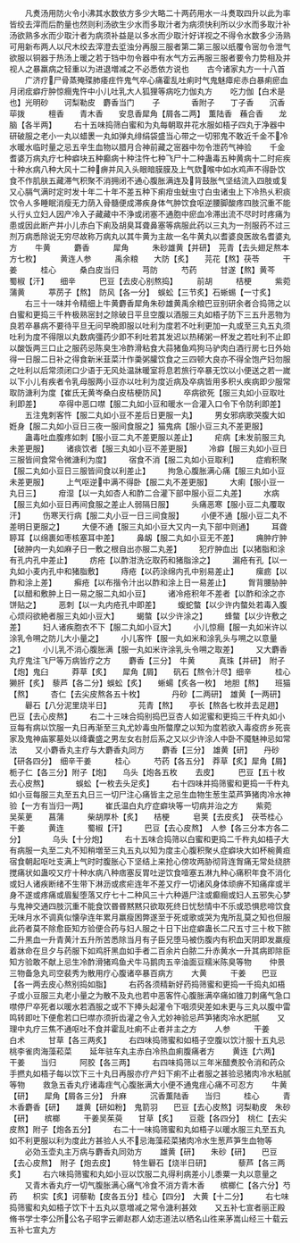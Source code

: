 <!-- { "loadSidebar": true } -->
　　凡煑汤用防火令小沸其水数依方多少大略二十两药用水一斗煑取四升以此为率皆绞去滓而后酌量也然则利汤欲生少水而多取汁者为病须快利所以少水而多取汁补汤欲熟多水而少取汁者为病须补益是以多水而少取汁好详视之不得令水数多少汤熟可用新布两人以尺木绞去滓澄去垽浊分再服三服者第二第三服以纸覆令宻勿令泄气欲服以铜器于热汤上暖之若于铛中勿令器中有水气方云再服三服者要令力势相及并视人之暴羸病之轻重以为进退増减之不必悉依方说也
　　古今诸家丸方一十八首
　　广济疗尸骨蒸殗殜肺痿疰忤鬼气卒心痛霍乱吐痢时气鬼魅瘴疟赤白暴痢瘀血月闭痃癖疔肿惊癎鬼忤中小儿吐乳大人狐狸等病吃力伽丸方
　　吃力伽【白术是也】光明砂　　诃梨勒皮　麝香当门
　　子　　　　香附子　　丁子香　　沉香荜拨　　　檀香　　青木香　　安息香犀角【屑各二两】　薫陆香　蘓合香　　龙脑【各半两】
　　右十五味捣筛白蜜和为丸每朝取井花水服如梧子四丸于净器中研破服之老小一丸以蜡褁一丸如弹丸绯绢袋盛当心带之一切邪鬼不敢近千金不冷水暖水临时量之忌五辛生血物以腊月合神前藏之宻器中勿令泄药气神验
　　千金耆婆万病丸疗七种癖块五种癫病十种注忤七种飞尸十二种蛊毒五种黄病十二时疟疾十种水病八种大风十二种痹并风入头眼暗膜膜及上气欬喉中如水鸡声不得卧饮食不作肌肤五藏滞气积聚不消拥闭不通心腹胀满连及背鼓胀气坚结流入四肢或复又心膈气满时定时发十年二十年不差五种下痢疳虫蚘虫寸白虫诸虫上下冷热乆积痰饮令人多睡眠消瘦无力荫入骨髓便成滞疾身体气肿饮食呕逆腰脚酸疼四肢沉重不能乆行乆立妇人因产冷入子藏藏中不浄或闭塞不通胞中瘀血冷滞出流不尽时时疼痛为患或因此断产并小儿赤白下痢及胡臭耳聋鼻塞等病服此药以三丸为一剂服药不过三剂万病悉除说无穷尽故称万病丸以其牛黄为主故一名牛黄丸以耆婆良医故名耆婆丸方
　　牛黄　　　麝香　　　犀角　　　朱砂雄黄【并研】　芫青【去头翅足熬本方七枚】　　　黄连人参　　　禹余粮　　大防【炙】　　芫花【熬】茯苓　　　干姜　　　桂心　　　桑白皮当归　　　芎防　　　芍药　　　甘遂【熬】黄芩　　　蜀椒【汗】　　细辛　　　巴豆【去皮心别熬捣】　　　前胡　　　桔梗　　　紫菀蒲黄　　　葶苈子【熬】　防风【各一分】　蜈蚣【三节炙】石蜥蜴【一寸炙】
　　右三十一味并令精细上牛黄麝香犀角朱砂雄黄禹余粮巴豆别研余者合捣筛之以白蜜和更捣三千杵极熟宻封之除破日平旦空腹以酒服三丸如梧子防下三五升恶物为良若卒暴病不要待平旦无问早晩即服以吐利为度若不吐利更加一丸或至三丸五丸须吐利为度不得限以丸数病彊药少即不利吐若其发迟以热稀粥一杯发之若吐利不止即以酸饭两三口止之服药忌陈臭生冷酢滑粘食大蒜猪鱼鸡狗马驴肉白酒行房七日外始得一日服二日补之得食新米韮菜汁作羮粥臛饮食之三四顿大良亦不得全饱产妇勿服之吐利以后常须闭口少语于无风处温牀暖室将息若旅行卒暴无饮以小便送之若一嵗以下小儿有疾者令乳母服两小豆亦以吐利为度近病及卒病皆用多积乆疾病即少服常取防溏利为度【崔氏无黄岑桑白皮桔梗防风】
　　卒病欲死【服三丸如小豆取吐利即差】
　　卒得中恶口噤【服二丸如小豆和暖水一合灌入口令下令防利即差】
　　五注鬼刺客忤【服二丸如小豆不差后日更服一丸】
　　男女邪病歌哭腹大如姙身【服二丸如小豆日三夜一服间食服之】猫鬼病【服小豆三丸不差更服】
　　蛊毒吐血腹疼如刺【服小豆二丸不差更服以差止】
　　疟病【未发前服三丸未差更服】
　　诸痰饮者【服三丸如小豆不差更服】
　　冷癖【服三丸如小豆日三服皆间食常令微溏利为度】
　　宿食不消【服二丸如小豆取利】
　　症瘕积聚【服二丸如小豆日三服皆间食以利差止】
　　拘急心腹胀满心痛【服三丸如小豆未差更服】
　　上气呕逆中满不得卧【服二丸不差更服】
　　大痢【服小豆一丸日三】
　　疳湿【以一丸如杏人和酢二合灌下部中服小豆二丸差】
　　水病【服三丸如小豆日再间食服之差止人弱隔日服】
　　头痛恶寒【服小豆二丸覆取汗】
　　伤寒天行病【服二丸小豆一日三间食服】
　　小便不通【服小豆二丸不差明日更服之】
　　大便不通【服三丸如小豆大又内一丸下部中则通】
　　耳聋聤耳【以绵裹如枣核塞耳中差】
　　鼻衂【服二丸如小豆无不差】
　　痈肿疔肿【破肿内一丸如麻子日一敷之根自出亦服二丸差】
　　犯疔肿血出【以猪脂和涂有孔内孔中差止】
　　疠疮【以酢泔洗讫取药和猪脂涂之】
　　漏疮有孔【以一丸如小麦内孔中和猪脂敷】
　　痔疮【以药涂绵内孔中别易差止】
　　瘰疬【以酢和涂上差】
　　癣疮【以布揩令汁出以酢和涂上日一易差止】
　　胷背腰胁肿【以醋和敷肿上日一易之服二丸如小豆】
　　诸冷疮积年不差者【以酢和涂之亦饼贴之】
　　恶刺【以一丸内疮孔中即差】
　　蝮蛇螫【以少许内螫处若毒入腹心烦闷欲絶者服三丸如小豆大】
　　蝎螫【以少许涂之】
　　蜂螫【以少许敷之差】
　　妇人诸疾胞衣不下【服二丸如小豆大】
　　小儿惊癎【服一丸如米许以涂乳令嗍之防儿大小量之】
　　小儿客忤【服一丸如米和涂乳头与嗍之以意量之】
　　小儿乳不消心腹胀满【服一丸如米许涂乳头令嗍之取差】
　　又大麝香丸疗鬼注飞尸等万病皆疗之方
　　麝香【三分】　牛黄　　　真珠【并研】　附子【炮】鬼臼　　　莽草【炙】　　犀角【屑】　　矾石【熬令汁尽】细辛　　　桂心　　　獭肝【炙】　藜芦【各二分】蜈蚣【炙】　　蜥蝪【炙各一枚】　地胆【熬】　　班猫【熬】
　　杏仁【去尖皮熬各五十枚】　　　　丹砂【二两研】　雄黄【一两研】
　　礜石【八分泥里烧半日】　　　　芫青【熬】　　亭长【熬各七枚并去足趐】　　　巴豆【去心皮熬】
　　右二十三味合捣别捣巴豆杏人如泥蜜和更捣三千杵丸如小豆每有病以饮服一丸日再渐至三丸尤妙毒虫所螫摩之以知为度若欲入毒疫疠乡死丧家及鬼神庙冢墓处以绛囊盛之男左女右肘后系之又以少许涂人中卧不魇魅神忌如常法
　　又小麝香丸主疗与大麝香丸同方
　　麝香【三分】　雄黄【研】　　丹砂【研各四分】　细辛干姜　　　桂心　　　芍药【各五分】　莽草【炙】犀角【屑】　　栀子仁【各三分】附子【炮】　　乌头【炮各五枚
　　去皮】　　　巴豆【五十枚去心皮熬】　　　　蜈蚣【一枚去头足炙】
　　右十四味并捣筛蜜和更捣一千杵丸如小豆每服三丸至五丸日三一切尸注心痛皆主之忌生血物生葱生菜芦笋猪肉冷水神验【一方有当归一两】
　　崔氏温白丸疗症癖块等一切病并治之方
　　紫菀　　　吴茱茰　　菖蒲　　　柴胡厚朴【炙】　　桔梗　　　皂荚【去皮炙】　茯苓桂心　　　干姜　　　黄连　　　蜀椒【汗】
　　巴豆【去心皮熬】　人参【各三分本方各二分】　　　　乌头【十分炮】
　　右十五味合捣筛以白蜜和更捣二千杵丸如梧子大有病服一丸至二丸不知稍増至三丸五丸以知为度主心腹积聚乆症癖块大如杯椀黄疸宿食朝起呕吐支满上气时时腹胀心下坚结上来抢心傍攻两胁彻背连胷痛无常处绕脐搅痛状如蛊咬又疗十种水病八种痞塞反胃吐逆饮食噎塞五淋九种心痛积年食不消化或妇人诸疾断绪不生带下淋沥或痎疟连年不差又疗一切诸风身体顽痹不知痛痒或半身不遂或疼痛或眉髪堕落又疗七十二种风三十六种遁尸注或癫癎或妇人五邪失心梦与鬼神交通四肢沉重不能食饮昬昬黙黙只欲取死终日忧愁情中不乐或恐惧悲啼饮食无味月水不调真似懐孕连年累月羸瘦困弊遂至于死或歌或哭为鬼所乱莫之知也但服此药者莫不除愈臣知方验便合药与妇人服之十日下出症癖蛊长二尺五寸三十枚下脓二升黑血一升青黄汁五升所苦悉除当月有子臣兄堕马被伤腹内有积血天阴即发羸瘦着牀命在旦夕与药服下如鸡肝黑血如手者二百余片白脓二升赤黄水一升其病即除臣知方验敢不献上忌生冷酢滑猪鸡鱼犬牛马鹅肉五辛油面豆糯米陈臭等物
　　仲景三物备急丸司空裴秀为散用疗心腹诸卒暴百病方
　　大黄　　　干姜　　巴豆【各一两去皮心熬别捣如脂】
　　右药各须精新好药捣筛蜜和更捣一千捣丸如梧子或小豆服三丸老小量之为散不及丸也若中恶客忤心腹胀满卒痛如锥刀刺痛气急口噤停尸卒死者以暖水若酒服之或不下捧头起灌令下咽须臾差如未更与三丸以腹中雷鸣转即吐下便愈若口巳噤亦须折齿灌之令入尤妙神验忌芦笋猪肉冷水肥腻
　　又理中丸疗三焦不通呕吐不食并霍乱吐痢不止者并主之方
　　人参　　　干姜　　白术　　　甘草【各三两炙】
　　右四味捣筛蜜和如梧子空腹以饮汁服十五丸忌桃李雀肉海藻菘菜
　　延年驻车丸主赤白冷热血痢腹痛者方
　　黄连【六两】　干姜　　当归　　　阿胶【各三两】
　　右四味捣筛以三年米醋煑胶令消和药众手撚丸如梧子每以饮下三十丸日再服亦疗产妇下痢不止者服之甚验忌猪肉冷水粘腻等物
　　救急五香丸疗诸毒疰气心腹胀满大小便不通鬼疰心痛不可忍方
　　牛黄【研】　　犀角【屑各三分】　升麻　　　沉香薫陆香　　当归　　　桂心　　　青木香麝香【研】　　雄黄【研如粉】　鬼箭羽　　巴豆【去心皮熬】诃梨勒皮　朱砂【研】　　槟榔　　　干姜吴茱萸　　甘草【炙】　　豆蔲【各四分】　桃仁【去尖皮熬】附子【炮各五分】
　　右二十一味捣筛蜜和丸如梧子以暖水服三丸至五丸如不利更服以利为度此方甚验人乆不忌海藻菘菜猪肉冷水生葱芦笋生血物等
　　必効玉壶丸主万病与麝香丸同効方
　　雄黄【研】　　朱砂【研】　　巴豆【去心皮熬】　附子【炮去皮】
　　特生礜石【烧半日研】　　　　藜芦【各三两炙】
　　右六味捣筛蜜和丸如小豆以饮服二丸得利病差小儿黍粟一丸以意量之
　　又青木香丸疗一切气腹胀满心痛气冷食不消方青木香　　槟榔仁【各六分】芍药　　枳实【炙】诃藜勒【皮各五分】桂心【四分】　大黄【十二分】
　　右七味捣筛蜜和丸如梧子饮下十五丸以意増减之常令溏利甚效
　　又五补七宣者丽正殿脩书学士李公所公名子昭字云卿赵郡人幼志道法以栖名山徃来茅嵩山经三十载云五补七宣丸方
